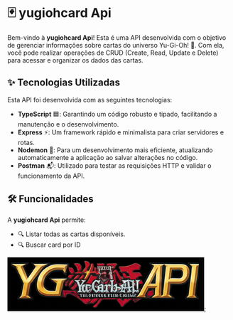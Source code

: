 # 🃏 yugiohcard Api  

Bem-vindo à **yugiohcard Api**! Esta é uma API desenvolvida com o objetivo de gerenciar informações sobre cartas do universo Yu-Gi-Oh! 🚀. Com ela, você pode realizar operações de CRUD (Create, Read, Update e Delete) para acessar e organizar os dados das cartas.

## ✨ Tecnologias Utilizadas  

Esta API foi desenvolvida com as seguintes tecnologias:  

- **TypeScript** 🟦: Garantindo um código robusto e tipado, facilitando a manutenção e o desenvolvimento.  
- **Express** ⚡: Um framework rápido e minimalista para criar servidores e rotas.  
- **Nodemon** 🔄: Para um desenvolvimento mais eficiente, atualizando automaticamente a aplicação ao salvar alterações no código.  
- **Postman** 📬: Utilizado para testar as requisições HTTP e validar o funcionamento da API.

## 🛠️ Funcionalidades  

A **yugiohcard Api** permite:  

- 🔍 Listar todas as cartas disponíveis.  
- 🔍 Buscar card por ID

![Logo do yugiohCard](./img/yougiohcard.png);